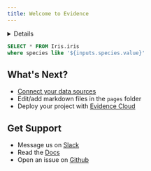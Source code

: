 ```yaml
---
title: Welcome to Evidence
---
```


<Details title='How to edit this page'>

  This page can be found in your project at `/pages/index.md`. Make a change to the markdown file and save it to see the change take effect in your browser.
</Details>

<Dropdown name=species>
    <DropdownOption value=% valueLabel="All Species"/>
    <DropdownOption value=setosa/>
    <DropdownOption value=versicolor/>
    <DropdownOption value=virginica/>
</Dropdown>




```sql iris
SELECT * FROM Iris.iris
where species like '${inputs.species.value}'
```

<ScatterPlot
    data={iris}
    title="Iris"
    x=sepal_length
    y=sepal_width
    series=species
/>

## What's Next?
- [Connect your data sources](settings)
- Edit/add markdown files in the `pages` folder
- Deploy your project with [Evidence Cloud](https://evidence.dev/cloud)

## Get Support
- Message us on [Slack](https://slack.evidence.dev/)
- Read the [Docs](https://docs.evidence.dev/)
- Open an issue on [Github](https://github.com/evidence-dev/evidence)
